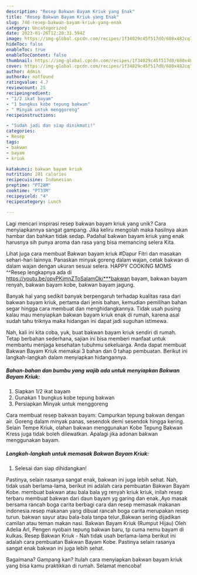 ```yaml
---
description: "Resep Bakwan Bayam Kriuk yang Enak"
title: "Resep Bakwan Bayam Kriuk yang Enak"
slug: 746-resep-bakwan-bayam-kriuk-yang-enak
category: Uncategorized
date: 2023-01-26T12:20:31.594Z
image: https://img-global.cpcdn.com/recipes/1f34029c45f517d0/680x482cq70/bakwan-bayam-kriuk-foto-resep-utama.jpg
hideToc: false
enableToc: true
enableTocContent: false
thumbnail: https://img-global.cpcdn.com/recipes/1f34029c45f517d0/680x482cq70/bakwan-bayam-kriuk-foto-resep-utama.jpg
cover: https://img-global.cpcdn.com/recipes/1f34029c45f517d0/680x482cq70/bakwan-bayam-kriuk-foto-resep-utama.jpg
author: Admin
authorAv: notfound
ratingvalue: 4.7
reviewcount: 25
recipeingredient:
- "1/2 ikat bayam"
- "1 bungkus kobe tepung bakwan"
- " Minyak untuk menggoreng"
recipeinstructions:

- "Sudah jadi dan siap dinikmati!"
categories:
- Resep
tags:
- bakwan
- bayam
- kriuk

katakunci: bakwan bayam kriuk 
nutrition: 201 calories
recipecuisine: Indonesian
preptime: "PT28M"
cooktime: "PT33M"
recipeyield: "4"
recipecategory: Lunch

---
```





Lagi mencari inspirasi resep bakwan bayam kriuk yang unik? Cara menyiapkannya sangat gampang. Jika keliru mengolah maka hasilnya akan hambar dan bahkan tidak sedap. Padahal bakwan bayam kriuk yang enak harusnya sih punya aroma dan rasa yang bisa memancing selera Kita.





Lihat juga cara membuat Bakwan bayam kriuk #Dapur Fitri dan masakan sehari-hari lainnya. Panaskan minyak goreng dalam wajan, cetak bakwan di dalam wajan dengan ukuran sesuai selera. HAPPY COOKING MOMS ^^Resep lengkapnya ada di https://youtu.be/opvPKjmnZToSalamOki***bakwan bayam, bakwan bayam renyah, bakwan bayam kobe, bakwan bayam jagung.

Banyak hal yang sedikit banyak berpengaruh terhadap kualitas rasa dari bakwan bayam kriuk, pertama dari jenis bahan, kemudian pemilihan bahan segar hingga cara membuat dan menghidangkannya. Tidak usah pusing kalau mau menyiapkan bakwan bayam kriuk enak di rumah, karena asal sudah tahu triknya maka hidangan ini dapat jadi suguhan istimewa.






Nah, kali ini kita coba, yuk, buat bakwan bayam kriuk sendiri di rumah. Tetap berbahan sederhana, sajian ini bisa memberi manfaat untuk membantu menjaga kesehatan tubuhmu sekeluarga. Anda dapat membuat Bakwan Bayam Kriuk memakai 3 bahan dan 0 tahap pembuatan. Berikut ini langkah-langkah dalam menyiapkan hidangannya.

<!--inarticleads1-->

##### Bahan-bahan dan bumbu yang wajib ada untuk menyiapkan Bakwan Bayam Kriuk:

1. Siapkan 1/2 ikat bayam
1. Gunakan 1 bungkus kobe tepung bakwan
1. Persiapkan  Minyak untuk menggoreng


Cara membuat resep bakwan bayam: Campurkan tepung bakwan dengan air. Goreng dalam minyak panas, sesendok demi sesendok hingga kering. Selain Tempe Kriuk, olahan bakwan menggunakan Kobe Tepung Bakwan Kress juga tidak boleh dilewatkan. Apalagi jika adonan bakwan menggunakan bayam. 

<!--inarticleads2-->

##### Langkah-langkah untuk memasak Bakwan Bayam Kriuk:


1. Selesai dan siap dihidangkan!

Pastinya, selain rasanya sangat enak, bakwan ini juga lebih sehat. Nah, tidak usah berlama-lama, berikut ini adalah cara pembuatan Bakwan Bayam Kobe. membuat bakwan atau bala bala yg renyah kriuk kriuk, inilah resep terbaru membuat bakwan dari daun bayam yg garing dan enak.,Ayo masak bersama rancah boga carita berbagi cara dan resep memasak makanan indonesia.resep makanan yang dibuat rancah boga carita merupakan resep turun. bakwan sayur atau bala-bala tanpa telur.,Bakwan sering dijadikan camilan atau teman makan nasi. Bakwan Bayam Kriuk (Rumput Hijau) Oleh Adelia Arl, Pengen nyobain tepung bakwan baru, tp cuma nemu bayam di kulkas. Resep Bakwan Kriuk - Nah tidak usah berlama-lama berikut ini adalah cara pembuatan Bakwan Bayam Kobe. Pastinya selain rasanya sangat enak bakwan ini juga lebih sehat. 

Bagaimana? Gampang kan? Itulah cara menyiapkan bakwan bayam kriuk yang bisa kamu praktikkan di rumah. Selamat mencoba!
